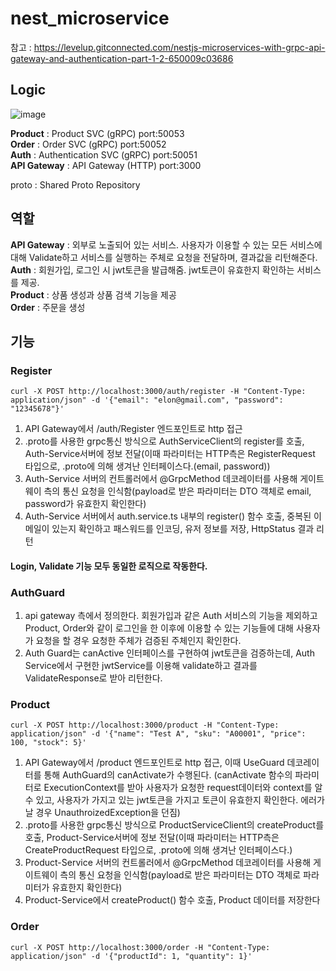# nest_microservice
참고 : https://levelup.gitconnected.com/nestjs-microservices-with-grpc-api-gateway-and-authentication-part-1-2-650009c03686

## Logic
![image](https://user-images.githubusercontent.com/41901043/170220843-dc69d3a4-229b-44dc-b931-cbe1bb7d8f75.png)  

**Product** : Product SVC (gRPC) port:50053  
**Order** : Order SVC (gRPC) port:50052  
**Auth** :  Authentication SVC (gRPC) port:50051  
**API Gateway** : API Gateway (HTTP) port:3000  

proto : Shared Proto Repository  


## 역할
**API Gateway** : 외부로 노출되어 있는 서비스. 사용자가 이용할 수 있는 모든 서비스에 대해 Validate하고 서비스를 실행하는 주체로 요청을 전달하며, 결과값을 리턴해준다.  
**Auth** : 회원가입, 로그인 시 jwt토큰을 발급해줌. jwt토큰이 유효한지 확인하는 서비스를 제공.  
**Product** : 상품 생성과 상품 검색 기능을 제공  
**Order** : 주문을 생성  





## 기능
### Register  
```
curl -X POST http://localhost:3000/auth/register -H "Content-Type: application/json" -d '{"email": "elon@gmail.com", "password": "12345678"}'
```
1. API Gateway에서 /auth/Register 엔드포인트로 http 접근
2. .proto를 사용한 grpc통신 방식으로 AuthServiceClient의 register를 호출, Auth-Service서버에 정보 전달(이때 파라미터는 HTTP측은 RegisterRequest 타입으로, .proto에 의해 생겨난 인터페이스다.(email, password))
3. Auth-Service 서버의 컨트롤러에서 @GrpcMethod 데코레이터를 사용해 게이트웨이 측의 통신 요청을 인식함(payload로 받은 파라미터는 DTO 객체로 email, password가 유효한지 확인한다)
4. Auth-Service 서버에서 auth.service.ts 내부의 register() 함수 호출, 중복된 이메일이 있는지 확인하고 패스워드를 인코딩, 유저 정보를 저장, HttpStatus 결과 리턴  
#### Login, Validate 기능 모두 동일한 로직으로 작동한다.  


### AuthGuard
1. api gateway 측에서 정의한다. 회원가입과 같은 Auth 서비스의 기능을 제외하고 Product, Order와 같이 로그인을 한 이후에 이용할 수 있는 기능들에 대해 사용자가 요청을 할 경우 요청한 주체가 검증된 주체인지 확인한다.  
2. Auth Guard는 canActive 인터페이스를 구현하여 jwt토큰을 검증하는데, Auth Service에서 구현한 jwtService를 이용해 validate하고 결과를 ValidateResponse로 받아 리턴한다.   



### Product
```
curl -X POST http://localhost:3000/product -H "Content-Type: application/json" -d '{"name": "Test A", "sku": "A00001", "price": 100, "stock": 5}'
```
1. API Gateway에서 /product 엔드포인트로 http 접근, 이때 UseGuard 데코레이터를 통해 AuthGuard의 canActivate가 수행된다. (canActivate 함수의 파라미터로 ExecutionContext를 받아 사용자가 요청한 request데이터와 context를 알 수 있고, 사용자가 가지고 있는 jwt토큰을 가지고 토큰이 유효한지 확인한다. 에러가 날 경우 UnauthroizedException을 던짐)
2. .proto를 사용한 grpc통신 방식으로 ProductServiceClient의 createProduct를 호출, Product-Service서버에 정보 전달(이때 파라미터는 HTTP측은 CreateProductRequest 타입으로, .proto에 의해 생겨난 인터페이스다.)
3. Product-Service 서버의 컨트롤러에서 @GrpcMethod 데코레이터를 사용해 게이트웨이 측의 통신 요청을 인식함(payload로 받은 파라미터는 DTO 객체로 파라미터가 유효한지 확인한다)
4. Product-Service에서 createProduct() 함수 호출, Product 데이터를 저장한다


### Order
```
curl -X POST http://localhost:3000/order -H "Content-Type: application/json" -d '{"productId": 1, "quantity": 1}'
```

